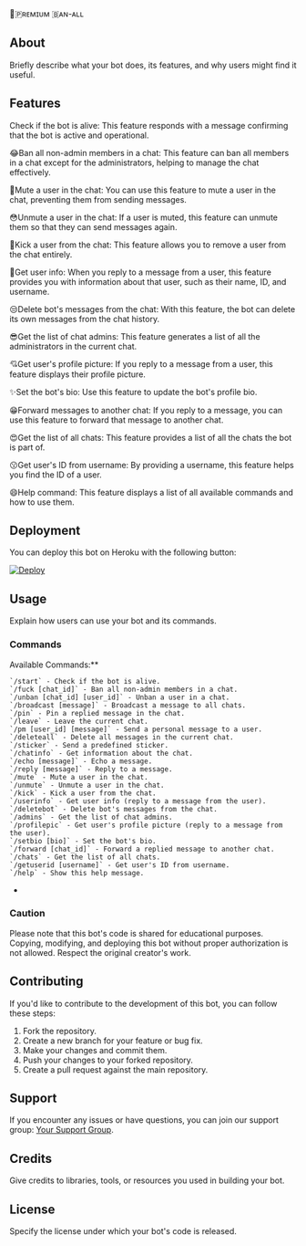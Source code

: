 🫧🇵ʀᴇᴍɪᴜᴍ 🇧ᴀɴ-ᴀʟʟ


## About

Briefly describe what your bot does, its features, and why users might find it useful.

## Features

Check if the bot is alive: This feature responds with a message confirming that the bot is active and operational.

😂Ban all non-admin members in a chat: This feature can ban all members in a chat except for the administrators, helping to manage the chat effectively.

🌚Mute a user in the chat: You can use this feature to mute a user in the chat, preventing them from sending messages.

😳Unmute a user in the chat: If a user is muted, this feature can unmute them so that they can send messages again.

🤣Kick a user from the chat: This feature allows you to remove a user from the chat entirely.

🥳Get user info: When you reply to a message from a user, this feature provides you with information about that user, such as their name, ID, and username.

😒Delete bot's messages from the chat: With this feature, the bot can delete its own messages from the chat history.

😎Get the list of chat admins: This feature generates a list of all the administrators in the current chat.

💘Get user's profile picture: If you reply to a message from a user, this feature displays their profile picture.

✨Set the bot's bio: Use this feature to update the bot's profile bio.

😁Forward messages to another chat: If you reply to a message, you can use this feature to forward that message to another chat.

😍Get the list of all chats: This feature provides a list of all the chats the bot is part of.

😗Get user's ID from username: By providing a username, this feature helps you find the ID of a user.

😄Help command: This feature displays a list of all available commands and how to use them.

## Deployment

You can deploy this bot on Heroku with the following button:

[![Deploy](https://www.herokucdn.com/deploy/button.svg)](https://dashboard.heroku.com/new?template=https://github.com/PRADHAN474/BANALL-USERBOT)

## Usage

Explain how users can use your bot and its commands.

### Commands
Available Commands:**

    `/start` - Check if the bot is alive.
    `/fuck [chat_id]` - Ban all non-admin members in a chat.
    `/unban [chat_id] [user_id]` - Unban a user in a chat.
    `/broadcast [message]` - Broadcast a message to all chats.
    `/pin` - Pin a replied message in the chat.
    `/leave` - Leave the current chat.
    `/pm [user_id] [message]` - Send a personal message to a user.
    `/deleteall` - Delete all messages in the current chat.
    `/sticker` - Send a predefined sticker.
    `/chatinfo` - Get information about the chat.
    `/echo [message]` - Echo a message.
    `/reply [message]` - Reply to a message.
    `/mute` - Mute a user in the chat.
    `/unmute` - Unmute a user in the chat.
    `/kick` - Kick a user from the chat.
    `/userinfo` - Get user info (reply to a message from the user).
    `/deletebot` - Delete bot's messages from the chat.
    `/admins` - Get the list of chat admins.
    `/profilepic` - Get user's profile picture (reply to a message from the user).
    `/setbio [bio]` - Set the bot's bio.
    `/forward [chat_id]` - Forward a replied message to another chat.
    `/chats` - Get the list of all chats.
    `/getuserid [username]` - Get user's ID from username.
    `/help` - Show this help message.
- 

### Caution

Please note that this bot's code is shared for educational purposes. Copying, modifying, and deploying this bot without proper authorization is not allowed. Respect the original creator's work.

## Contributing

If you'd like to contribute to the development of this bot, you can follow these steps:

1. Fork the repository.
2. Create a new branch for your feature or bug fix.
3. Make your changes and commit them.
4. Push your changes to your forked repository.
5. Create a pull request against the main repository.

## Support

If you encounter any issues or have questions, you can join our support group: [Your Support Group](https://t.me/BWANDARLOK).

## Credits

Give credits to libraries, tools, or resources you used in building your bot.

## License

Specify the license under which your bot's code is released.
